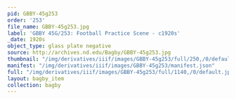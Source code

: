 ```yaml
---
pid: GBBY-45g253
order: '253'
file_name: GBBY-45g253.jpg
label: 'GBBY 45G/253: Football Practice Scene - c1920s'
_date: 1920s
object_type: glass plate negative
source: http://archives.nd.edu/Bagby/GBBY-45g253.jpg
thumbnail: "/img/derivatives/iiif/images/GBBY-45g253/full/250,/0/default.jpg"
manifest: "/img/derivatives/iiif/images/GBBY-45g253/manifest.json"
full: "/img/derivatives/iiif/images/GBBY-45g253/full/1140,/0/default.jpg"
layout: bagby_item
collection: bagby
---
```

